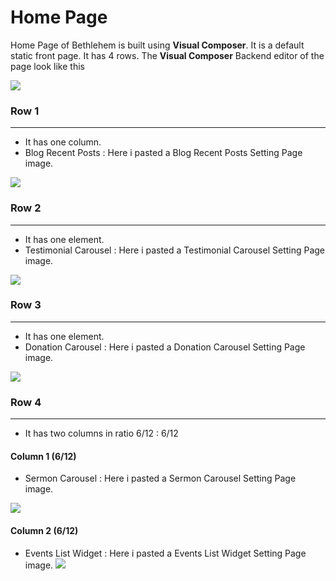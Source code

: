 # Home Page

Home Page of Bethlehem is built using **Visual Composer**. It is a default static front page. It has 4 rows. The **Visual Composer** Backend editor of the page look like this

![](http://transvelo.github.io/bethlehem/docs/images/home1.png)

### Row 1
---
* It has one column.
* Blog Recent Posts : Here i pasted a Blog Recent Posts Setting Page image.

![](http://transvelo.github.io/bethlehem/docs/images/home2-blog-recent-post-setting.png)


### Row 2
---
* It has one element.
* Testimonial Carousel : Here i pasted a Testimonial Carousel Setting Page image.

![](http://transvelo.github.io/bethlehem/docs/images/home1-testimonial-carousel.png)

### Row 3
---
* It has one element.
* Donation Carousel : Here i pasted a Donation Carousel Setting Page image.

![](http://transvelo.github.io/bethlehem/docs/images/home1-donation-carousel.png)


### Row 4
---
* It has two columns in ratio 6/12 : 6/12

#### Column 1 (6/12)

* Sermon Carousel : Here i pasted a Sermon Carousel Setting Page image.

![](http://transvelo.github.io/bethlehem/docs/images/home1-sermon-carousel.png)

#### Column 2 (6/12)

* Events List Widget : Here i pasted a Events List Widget Setting Page image.
![](http://transvelo.github.io/bethlehem/docs/images/home1-events-list-widget.png)


